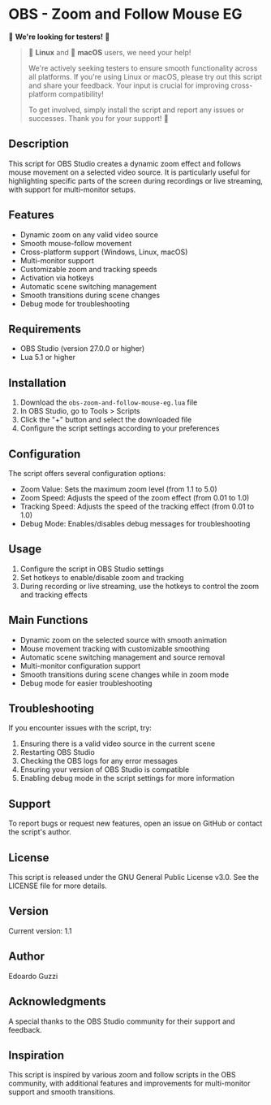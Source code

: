 # OBS - Zoom and Follow Mouse EG

🚀 **We're looking for testers!** 🚀

> 🐧 **Linux** and 🍎 **macOS** users, we need your help!
>
> We're actively seeking testers to ensure smooth functionality across all platforms.
> If you're using Linux or macOS, please try out this script and share your feedback.
> Your input is crucial for improving cross-platform compatibility!
>
> To get involved, simply install the script and report any issues or successes.
> Thank you for your support! 🙏

## Description

This script for OBS Studio creates a dynamic zoom effect and follows mouse movement on a selected video source. It is particularly useful for highlighting specific parts of the screen during recordings or live streaming, with support for multi-monitor setups.

## Features

- Dynamic zoom on any valid video source
- Smooth mouse-follow movement
- Cross-platform support (Windows, Linux, macOS)
- Multi-monitor support
- Customizable zoom and tracking speeds
- Activation via hotkeys
- Automatic scene switching management
- Smooth transitions during scene changes
- Debug mode for troubleshooting

## Requirements

- OBS Studio (version 27.0.0 or higher)
- Lua 5.1 or higher

## Installation

1. Download the `obs-zoom-and-follow-mouse-eg.lua` file
2. In OBS Studio, go to Tools > Scripts
3. Click the "+" button and select the downloaded file
4. Configure the script settings according to your preferences

## Configuration

The script offers several configuration options:

- Zoom Value: Sets the maximum zoom level (from 1.1 to 5.0)
- Zoom Speed: Adjusts the speed of the zoom effect (from 0.01 to 1.0)
- Tracking Speed: Adjusts the speed of the tracking effect (from 0.01 to 1.0)
- Debug Mode: Enables/disables debug messages for troubleshooting

## Usage

1. Configure the script in OBS Studio settings
2. Set hotkeys to enable/disable zoom and tracking
3. During recording or live streaming, use the hotkeys to control the zoom and tracking effects

## Main Functions

- Dynamic zoom on the selected source with smooth animation
- Mouse movement tracking with customizable smoothing
- Automatic scene switching management and source removal
- Multi-monitor configuration support
- Smooth transitions during scene changes while in zoom mode
- Debug mode for easier troubleshooting

## Troubleshooting

If you encounter issues with the script, try:

1. Ensuring there is a valid video source in the current scene
2. Restarting OBS Studio
3. Checking the OBS logs for any error messages
4. Ensuring your version of OBS Studio is compatible
5. Enabling debug mode in the script settings for more information

## Support

To report bugs or request new features, open an issue on GitHub or contact the script's author.

## License

This script is released under the GNU General Public License v3.0. See the LICENSE file for more details.

## Version

Current version: 1.1

## Author

Edoardo Guzzi

## Acknowledgments

A special thanks to the OBS Studio community for their support and feedback.

## Inspiration

This script is inspired by various zoom and follow scripts in the OBS community, with additional features and improvements for multi-monitor support and smooth transitions.
